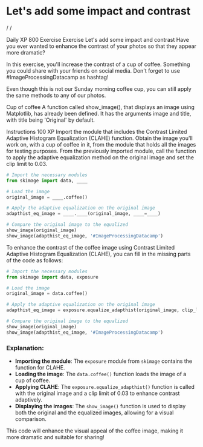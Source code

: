 # Let's add some impact and contrast

/
/




Daily XP
800
Exercise
Exercise
Let's add some impact and contrast
Have you ever wanted to enhance the contrast of your photos so that they appear more dramatic?

In this exercise, you'll increase the contrast of a cup of coffee. Something you could share with your friends on social media. Don't forget to use #ImageProcessingDatacamp as hashtag!

Even though this is not our Sunday morning coffee cup, you can still apply the same methods to any of our photos.

Cup of coffee
A function called show_image(), that displays an image using Matplotlib, has already been defined. It has the arguments image and title, with title being 'Original' by default.

Instructions
100 XP
Import the module that includes the Contrast Limited Adaptive Histogram Equalization (CLAHE) function.
Obtain the image you'll work on, with a cup of coffee in it, from the module that holds all the images for testing purposes.
From the previously imported module, call the function to apply the adaptive equalization method on the original image and set the clip limit to 0.03.

```py
# Import the necessary modules
from skimage import data, ____

# Load the image
original_image = ____.coffee()

# Apply the adaptive equalization on the original image
adapthist_eq_image = ____.____(original_image, ____=____)

# Compare the original image to the equalized
show_image(original_image)
show_image(adapthist_eq_image, '#ImageProcessingDatacamp')


```

To enhance the contrast of the coffee image using Contrast Limited Adaptive Histogram Equalization (CLAHE), you can fill in the missing parts of the code as follows:

```python
# Import the necessary modules
from skimage import data, exposure

# Load the image
original_image = data.coffee()

# Apply the adaptive equalization on the original image
adapthist_eq_image = exposure.equalize_adapthist(original_image, clip_limit=0.03)

# Compare the original image to the equalized
show_image(original_image)
show_image(adapthist_eq_image, '#ImageProcessingDatacamp')
```

### Explanation:
- **Importing the module**: The `exposure` module from `skimage` contains the function for CLAHE.
- **Loading the image**: The `data.coffee()` function loads the image of a cup of coffee.
- **Applying CLAHE**: The `exposure.equalize_adapthist()` function is called with the original image and a clip limit of 0.03 to enhance contrast adaptively.
- **Displaying the images**: The `show_image()` function is used to display both the original and the equalized images, allowing for a visual comparison.

This code will enhance the visual appeal of the coffee image, making it more dramatic and suitable for sharing!